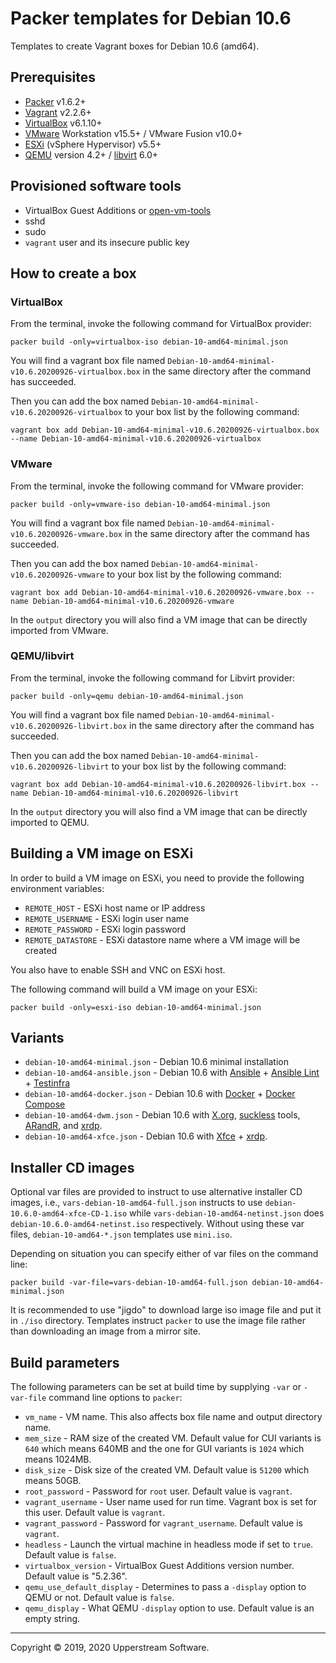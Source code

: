 # Packer templates for Debian 10.6

Templates to create Vagrant boxes for Debian 10.6 (amd64).

## Prerequisites

* [Packer][] v1.6.2+
* [Vagrant][] v2.2.6+
* [VirtualBox][] v6.1.10+
* [VMware][] Workstation v15.5+ / VMware Fusion v10.0+
* [ESXi][] (vSphere Hypervisor) v5.5+
* [QEMU][] version 4.2+ / [libvirt][] 6.0+

[ESXi]: http://www.vmware.com/products/vsphere-hypervisor
    "Free VMware vSphere Hypervisor, Free Virtualization (ESXi)"
[libvirt]: https://libvirt.org/ "libvirt: The virtualization API"
[Packer]: https://www.packer.io/ "Packer by HashiCorp"
[QEMU]: https://www.qemu.org/ "QEMU"
[Vagrant]: https://www.vagrantup.com/ "Vagrant"
[VirtualBox]: https://www.virtualbox.org/ "Oracle VM VirtualBox"
[VMware]: http://www.vmware.com/
    "VMware Virtualization for Desktop &amp; Server, Application, Public &amp; Hybrid Clouds"

## Provisioned software tools

* VirtualBox Guest Additions or [open-vm-tools][]
* sshd
* sudo
* `vagrant` user and its insecure public key

[open-vm-tools]: https://github.com/vmware/open-vm-tools
    "Official repository of VMware open-vm-tools project"

## How to create a box

### VirtualBox

From the terminal, invoke the following command for VirtualBox provider:

    packer build -only=virtualbox-iso debian-10-amd64-minimal.json

You will find a vagrant box file named
`Debian-10-amd64-minimal-v10.6.20200926-virtualbox.box` in the same
directory after the command has succeeded.

Then you can add the box named
`Debian-10-amd64-minimal-v10.6.20200926-virtualbox` to your box list by
the following command:

    vagrant box add Debian-10-amd64-minimal-v10.6.20200926-virtualbox.box --name Debian-10-amd64-minimal-v10.6.20200926-virtualbox

### VMware

From the terminal, invoke the following command for VMware provider:

    packer build -only=vmware-iso debian-10-amd64-minimal.json

You will find a vagrant box file named
`Debian-10-amd64-minimal-v10.6.20200926-vmware.box` in the same
directory after the command has succeeded.

Then you can add the box named
`Debian-10-amd64-minimal-v10.6.20200926-vmware` to your box list by the
following command:

    vagrant box add Debian-10-amd64-minimal-v10.6.20200926-vmware.box --name Debian-10-amd64-minimal-v10.6.20200926-vmware

In the `output` directory you will also find a VM image that can be
directly imported from VMware.

### QEMU/libvirt

From the terminal, invoke the following command for Libvirt provider:

    packer build -only=qemu debian-10-amd64-minimal.json

You will find a vagrant box file named `Debian-10-amd64-minimal-v10.6.20200926-libvirt.box`
in the same directory after the command has succeeded.

Then you can add the box named `Debian-10-amd64-minimal-v10.6.20200926-libvirt`
to your box list by the following command:

    vagrant box add Debian-10-amd64-minimal-v10.6.20200926-libvirt.box --name Debian-10-amd64-minimal-v10.6.20200926-libvirt

In the `output` directory you will also find a VM image that can be
directly imported to QEMU.

## Building a VM image on ESXi

In order to build a VM image on ESXi, you need to provide the following
environment variables:

* `REMOTE_HOST` - ESXi host name or IP address
* `REMOTE_USERNAME` - ESXi login user name
* `REMOTE_PASSWORD` - ESXi login password
* `REMOTE_DATASTORE` - ESXi datastore name where a VM image will be
  created

You also have to enable SSH and VNC on ESXi host.

The following command will build a VM image on your ESXi:

    packer build -only=esxi-iso debian-10-amd64-minimal.json

## Variants

* `debian-10-amd64-minimal.json` - Debian 10.6 minimal installation
* `debian-10-amd64-ansible.json` - Debian 10.6 with [Ansible][] +
  [Ansible Lint][] + [Testinfra][]
* `debian-10-amd64-docker.json` - Debian 10.6 with [Docker][] +
  [Docker Compose][]
* `debian-10-amd64-dwm.json` - Debian 10.6 with [X.org][], [suckless][]
  tools, [ARandR][], and [xrdp][].
* `debian-10-amd64-xfce.json` - Debian 10.6 with [Xfce][] + [xrdp][].

[Ansible]: https://www.ansible.com/ "Ansible is Simple IT Automation"
[Ansible Lint]: https://docs.ansible.com/ansible-lint/
  "Ansible Lint Documentation &mdash; Ansible Documentation"
[ARandR]: https://christian.amsuess.com/tools/arandr/
    "ARandR: Another XRandR GUI"
[Docker]: https://www.docker.com/
    "Docker - Build, Ship and Run Any App, Anywhere"
[Docker Compose]: https://docs.docker.com/compose/ "Docker Compose"
[SLiM]: https://sourceforge.net/projects/slim.berlios/
    "SLiM download | SourceForge.net"
[suckless]: http://suckless.org/ "suckless.org software that sucks less"
[Testinfra]: https://testinfra.readthedocs.io/en/latest/
    "Testinfra test your infrastructure &#8212; testinfra 5.0.1.dev13+g37c7488.d20200507 documentation"
[X.org]: https://www.x.org/wiki/ "X.Org"
[Xfce]: http://www.xfce.org/ "Xfce Desktop Environment"
[xrdp]: http://www.xrdp.org/ "xrdp"

## Installer CD images

Optional var files are provided to instruct to use alternative
installer CD images, i.e., `vars-debian-10-amd64-full.json` instructs to
use `debian-10.6.0-amd64-xfce-CD-1.iso` while
`vars-debian-10-amd64-netinst.json` does
`debian-10.6.0-amd64-netinst.iso` respectively.  Without using these
var files, `debian-10-amd64-*.json` templates use `mini.iso`.

Depending on situation you can specify either of var files on the
command line:

    packer build -var-file=vars-debian-10-amd64-full.json debian-10-amd64-minimal.json

It is recommended to use "jigdo" to download large iso image file and
put it in `./iso` directory.  Templates instruct `packer` to use the
image file rather than downloading an image from a mirror site.

## Build parameters

The following parameters can be set at build time by supplying `-var`
or `-var-file` command line options to `packer`:

* `vm_name` - VM name.  This also affects box file name and output
  directory name.
* `mem_size` - RAM size of the created VM.  Default value for CUI
  variants is `640` which means 640MB and the one for GUI variants is
  `1024` which means 1024MB.
* `disk_size` - Disk size of the created VM.  Default value is `51200`
  which means 50GB.
* `root_password` - Password for `root` user.  Default value is
  `vagrant`.
* `vagrant_username` - User name used for run time.  Vagrant box is set
  for this user.  Default value is `vagrant`.
* `vagrant_password` - Password for `vagrant_username`.  Default value
  is `vagrant`.
* `headless` - Launch the virtual machine in headless mode if set to
  `true`.  Default value is `false`.
* `virtualbox_version` - VirtualBox Guest Additions version number.
Default value is "5.2.36".
* `qemu_use_default_display` - Determines to pass a `-display` option
  to QEMU or not.  Default value is `false`.
* `qemu_display` - What QEMU `-display` option to use.  Default value
  is an empty string.

- - -

Copyright &copy; 2019, 2020 Upperstream Software.
